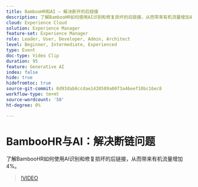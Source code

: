 ```yaml
---
title: BambooHR和AI — 解决断开的后链接
description: 了解BambooHR如何使用AI识别和修复损坏的后链接，从而带来有机流量增加4%。
cloud: Experience Cloud
solution: Experience Manager
feature-set: Experience Manager
role: Leader, User, Developer, Admin, Architect
level: Beginner, Intermediate, Experienced
type: Event
doc-type: Video Clip
duration: 95
feature: Generative AI
index: false
hide: true
hidefromtoc: true
source-git-commit: 0d93dab6ccdae1420589a00f3a46eef10bc16ec8
workflow-type: tm+mt
source-wordcount: '50'
ht-degree: 0%

---
```



# BambooHR与AI：解决断链问题

了解BambooHR如何使用AI识别和修复损坏的后链接，从而带来有机流量增加4%。

>[!VIDEO](https://video.tv.adobe.com/v/3461997/?learn=on&enablevpops&captions=chi_hans)
